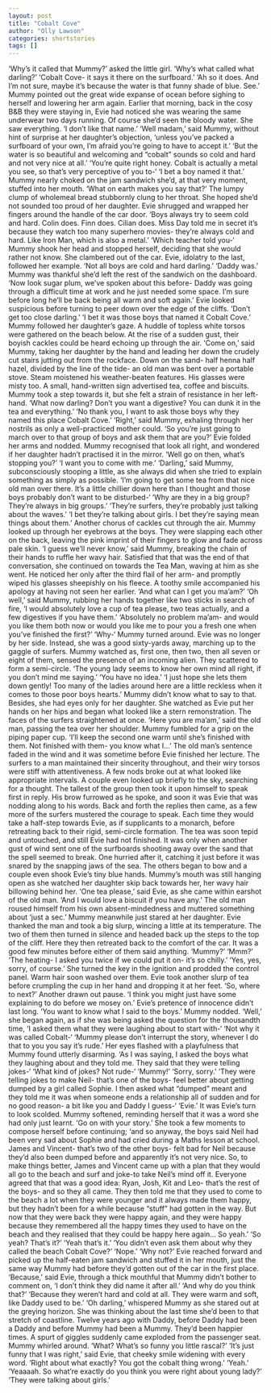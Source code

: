 ```yaml
---
layout: post
title: "Cobalt Cove"
author: "Olly Lawson"
categories: shortstories
tags: []
---
```



‘Why’s it called that Mummy?’ asked the little girl.
	‘Why’s what called what darling?’
	‘Cobalt Cove- it says it there on the surfboard.’
	‘Ah so it does. And I’m not sure, maybe it’s because the water is that funny shade of blue. See.’ Mummy pointed out the great wide expanse of ocean before sighing to herself and lowering her arm again. Earlier that morning, back in the cosy B&B they were staying in, Evie had noticed she was wearing the same underwear two days running. Of course she’d seen the bloody water. She saw everything.
	‘I don’t like that name.’
	‘Well madam,’ said Mummy, without hint of surprise at her daughter’s objection, ‘unless you’ve packed a surfboard of your own, I’m afraid you’re going to have to accept it.’
	‘But the water is so beautiful and welcoming and “cobalt” sounds so cold and hard and not very nice at all.’
	‘You’re quite right honey. Cobalt is actually a metal you see, so that’s very perceptive of you to-‘
	‘I bet a boy named it that.’
	Mummy nearly choked on the jam sandwich she’d, at that very moment, stuffed into her mouth. ‘What on earth makes you say that?’ The lumpy clump of wholemeal bread stubbornly clung to her throat. She hoped she’d not sounded too proud of her daughter.
Evie shrugged and wrapped her fingers around the handle of the car door. ‘Boys always try to seem cold and hard. Colin does. Finn does. Cilian does. Miss Day told me in secret it’s because they watch too many superhero movies- they’re always cold and hard. Like Iron Man, which  is also a metal.’
‘Which teacher told you-‘ Mummy shook her head and stopped herself, deciding that she would rather not know. She clambered out of the car. Evie, idolatry to the last, followed her example. ‘Not all boys are cold and hard darling.’
‘Daddy was.’
Mummy was thankful she’d left the rest of the sandwich on the dashboard. ‘Now look sugar plum, we’ve spoken about this before- Daddy was going through a difficult time at work and he just needed some space. I’m sure before long he’ll be back being all warm and soft again.’
Evie looked suspicious before turning to peer down over the edge of the cliffs.
‘Don’t get too close darling.’
‘I bet it was those boys that named it Cobalt Cove.’
Mummy followed her daughter’s gaze. A huddle of topless white torsos were gathered on the beach below. At the rise of a sudden gust, their boyish cackles could be heard echoing up through the air. ‘Come on,’ said Mummy, taking her daughter by the hand and leading her down the crudely cut stairs jutting out from the rockface.
Down on the sand- half henna half hazel, divided by the line of the tide- an old man was bent over a portable stove. Steam moistened his weather-beaten features. His glasses were misty too. A small, hand-written sign advertised tea, coffee and biscuits. Mummy took a step towards it, but she felt a strain of resistance in her left-hand.
‘What now darling? Don’t you want a digestive? You can dunk it in the tea and everything.’
‘No thank you, I want to ask those boys why they named this place Cobalt Cove.’
‘Right,’ said Mummy, exhaling through her nostrils as only a well-practiced mother could. ‘So you’re just going to march over to that group of boys and ask them that are you?’ Evie folded her arms and nodded. Mummy recognised that look all right, and wondered if her daughter hadn’t practised it in the mirror. ‘Well go on then, what’s stopping you?’
‘I want you to come with me.’
‘Darling,’ said Mummy, subconsciously stooping a little, as she always did when she tried to explain something as simply as possible. ‘I’m going to get some tea from that nice old man over there. It’s a little chillier down here than I thought and those boys probably don’t want to be disturbed-‘
‘Why are they in a big group? They’re always in big groups.’
‘They’re surfers, they’re probably just talking about the waves.’
‘I bet they’re talking about girls. I bet they’re saying mean things about them.’
Another chorus of cackles cut through the air. Mummy looked up through her eyebrows at the boys. They were slapping each other on the back, leaving the pink imprint of their fingers to glow and fade across pale skin.
‘I guess we’ll never know,’ said Mummy, breaking the chain of their hands to ruffle her wavy hair.
Satisfied that that was the end of that conversation, she continued on towards the Tea Man, waving at him as she went. He noticed her only after the third flail of her arm- and promptly wiped his glasses sheepishly on his fleece. A toothy smile accompanied his apology at having not seen her earlier.
‘And what can I get you ma’am?’
‘Oh well,’ said Mummy, rubbing her hands together like two sticks in search of fire, ‘I would absolutely love a cup of tea please, two teas actually, and a few digestives if you have them.’
‘Absolutely no problem ma’am- and would you like them both now or would you like me to pour you a fresh one when you’ve finished the first?’
‘Why-‘ Mummy turned around. Evie was no longer by her side. Instead, she was a good sixty-yards away, marching up to the gaggle of surfers. Mummy watched as, first one, then two, then all seven or eight of them, sensed the presence of an incoming alien. They scattered to form a semi-circle.
‘The young lady seems to know her own mind all right, if you don’t mind me saying.’
‘You have no idea.’
‘I just hope she lets them down gently! Too many of the ladies around here are a little reckless when it comes to those poor boys hearts.’
Mummy didn’t know what to say to that. Besides, she had eyes only for her daughter. She watched as Evie put her hands on her hips and began what looked like a stern remonstration. The faces of the surfers straightened at once.
‘Here you are ma’am,’ said the old man, passing the tea over her shoulder. Mummy fumbled for a grip on the piping paper cup. ‘I’ll keep the second one warm until she’s finished with them. Not finished with them- you know what I…’
The old man’s sentence faded in the wind and it was sometime before Evie finished her lecture. The surfers to a man maintained their sincerity throughout, and their wiry torsos were stiff with attentiveness. A few nods broke out at what looked like appropriate intervals. A couple even looked up briefly to the sky, searching for a thought. The tallest of the group then took it upon himself to speak first in reply. His brow furrowed as he spoke, and soon it was Evie that was nodding along to his words.
Back and forth the replies then came, as a few more of the surfers mustered the courage to speak. Each time they would take a half-step towards Evie, as if supplicants to a monarch, before retreating back to their rigid, semi-circle formation.
The tea was soon tepid and untouched, and still Evie had not finished. It was only when another gust of wind sent one of the surfboards shooting away over the sand that the spell seemed to break. One hurried after it, catching it just before it was snared by the snapping jaws of the sea. The others began to bow and a couple even shook Evie’s tiny blue hands.
Mummy’s mouth was still hanging open as she watched her daughter skip back towards her, her wavy hair billowing behind her.
‘One tea please,’ said Evie, as she came within earshot of the old man. ‘And I would love a biscuit if you have any.’
The old man roused himself from his own absent-mindedness and muttered something about ‘just a sec.’ Mummy meanwhile just stared at her daughter.
Evie thanked the man and took a big slurp, wincing a little at its temperature. The two of them then turned in silence and headed back up the steps to the top of the cliff. Here they then retreated back to the comfort of the car.
It was a good few minutes before either of them said anything.
‘Mummy?’
‘Mmm?’
‘The heating- I asked you twice if we could put it on- it’s so chilly.’
‘Yes, yes, sorry, of course.’
She turned the key in the ignition and prodded the control panel. Warm hair soon washed over them. Evie took another slurp of tea before crumpling the cup in her hand and dropping it at her feet. ‘So, where to next?’
Another drawn out pause.
‘I think you might just have some explaining to do before we mosey on.’
Evie’s pretence of innocence didn’t last long. ‘You want to know what I said to the boys.’ Mummy nodded. ‘Well,’ she began again, as if she was being asked the question for the thousandth time, ‘I asked them what they were laughing about to start with-‘
‘Not why it was called Cobalt-‘
‘Mummy please don’t interrupt the story, whenever I do that to you you say it’s rude.’ Her eyes flashed with a playfulness that Mummy found utterly disarming. ‘As I was saying, I asked the boys what they laughing about and they told me. They said that they were telling jokes-‘
‘What kind of jokes? Not rude-‘
‘Mummy!’
‘Sorry, sorry.’
‘They were telling jokes to make Neil- that’s one of the boys- feel better about getting dumped by a girl called Sophie. I then asked what “dumped” meant and they told me it was when someone ends a relationship all of sudden and for no good reason- a bit like you and Daddy I guess-‘
‘Evie.’ It was Evie’s turn to look scolded. Mummy softened, reminding herself that it was a word she had only just learnt. ‘Go on with your story.’
She took a few moments to compose herself before continuing; ‘and so anyway, the boys said Neil had been very sad about Sophie and had cried during a Maths lesson at school. James and Vincent- that’s two of the other boys- felt bad for Neil because they’d also been dumped before and apparently it’s not very nice. So, to make things better, James and Vincent came up with a plan that they would all go to the beach and surf and joke-to take Neil’s mind off it. Everyone agreed that that was a good idea: Ryan, Josh, Kit and Leo- that’s the rest of the boys- and so they all came. They then told me that they used to come to the beach a lot when they were younger and it always made them happy, but they hadn’t been for a while because “stuff” had gotten in the way. But now that they were back they were happy again, and they were happy because they remembered all the happy times they used to have on the beach and they realised that they could be happy here again… So yeah.’
‘So yeah? That’s it?’
‘Yeah that’s it.’
	‘You didn’t even ask them about why they called the beach Cobalt Cove?’
	‘Nope.’
	‘Why not?’
	Evie reached forward and picked up the half-eaten jam sandwich and stuffed it in her mouth, just the same way Mummy had before they’d gotten out of the car in the first place. ‘Because,’ said Evie, through a thick mouthful that Mummy didn’t bother to comment on, ‘I don’t think they did name it after all.’
	‘And why do you think that?’
	‘Because they weren’t hard and cold at all. They were warm and soft, like Daddy used to be.’
	‘Oh darling,’ whispered Mummy as she stared out at the greying horizon. She was thinking about the last time she’d been to that stretch of coastline. Twelve years ago with Daddy, before Daddy had been a Daddy and before Mummy had been a Mummy. They’d been happier times.
A spurt of giggles suddenly came exploded from the passenger seat. Mummy whirled around. ‘What? What’s so funny you little rascal?’
	‘It’s just funny that I was right,’ said Evie, that cheeky smile widening with every word.
	‘Right about what exactly? You got the cobalt thing wrong.’
	‘Yeah.’
	‘Yeaaaah. So what’re exactly do you think you were right about young lady?’
	‘They were talking about girls.’
